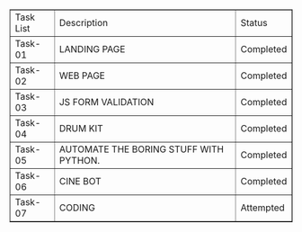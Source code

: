 
<table border=1 cellpadding="2" cellspacing="2">
<tr>
<td>Task List</td>
<td>Description</td>
<td>Status</td>
</tr>
<tr>
<td>Task-01</td>
<td>LANDING PAGE</td>
<td>Completed</td>
</tr>
<tr>
<td>Task-02</td>
<td>WEB PAGE</td>
<td>Completed</td>
</tr>
<tr>
<td>Task-03</td>
<td>JS FORM VALIDATION</td>
<td>Completed</td>
</tr>
<tr>
<td>Task-04</td>
<td>DRUM KIT</td>
<td>Completed</td>
</tr>
<tr>
<td>Task-05</td>
<td>AUTOMATE THE BORING STUFF WITH PYTHON.</td>
<td>Completed</td>
</tr>
<tr>
<td>Task-06</td>
<td>CINE BOT</td>
<td>Completed</td>
</tr>
<tr>
<td>Task-07</td>
<td>CODING</td>
<td>Attempted</td>
</tr>
</table>